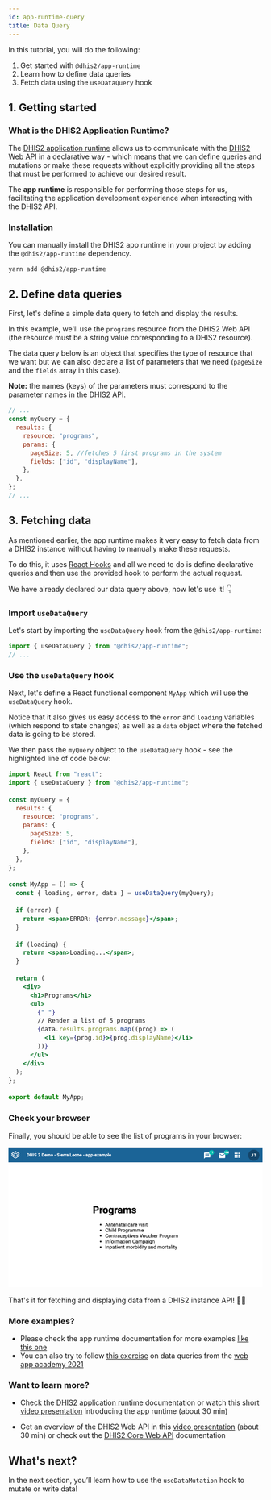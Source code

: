 ```yaml
---
id: app-runtime-query
title: Data Query
---
```


In this tutorial, you will do the following:

1. Get started with `@dhis2/app-runtime`
2. Learn how to define data queries
3. Fetch data using the `useDataQuery` hook

## 1. Getting started

### What is the DHIS2 Application Runtime?

The [DHIS2 application runtime](https://runtime.dhis2.nu/#/getting-started) allows us to communicate with the [DHIS2 Web API](https://docs.dhis2.org/en/develop/using-the-api/dhis-core-version-master/metadata.html#webapi_browsing_the_web_api) in a declarative way - which means that we can define queries and mutations or make these requests without explicitly providing all the steps that must be performed to achieve our desired result.

The **app runtime** is responsible for performing those steps for us, facilitating the application development experience when interacting with the DHIS2 API.

### Installation

You can manually install the DHIS2 app runtime in your project by adding the `@dhis2/app-runtime` dependency.

```shell
yarn add @dhis2/app-runtime
```

## 2. Define data queries

First, let's define a simple data query to fetch and display the results.

In this example, we'll use the `programs` resource from the DHIS2 Web API (the resource must be a string value corresponding to a DHIS2 resource).

The data query below is an object that specifies the type of resource that we want but we can also declare a list of parameters that we need (`pageSize` and the `fields` array in this case).

**Note:** the names (keys) of the parameters must correspond to the parameter names in the DHIS2 API.

```jsx title="src/App.js"
// ...
const myQuery = {
  results: {
    resource: "programs",
    params: {
      pageSize: 5, //fetches 5 first programs in the system
      fields: ["id", "displayName"],
    },
  },
};
// ...
```

## 3. Fetching data

As mentioned earlier, the app runtime makes it very easy to fetch data from a DHIS2 instance without having to manually make these requests.

To do this, it uses [React Hooks](https://reactjs.org/docs/hooks-intro.html) and all we need to do is define declarative queries and then use the provided hook to perform the actual request.

We have already declared our data query above, now let's use it! 👇

### Import `useDataQuery`

Let's start by importing the `useDataQuery` hook from the `@dhis2/app-runtime`:

```jsx title="src/App.js"
import { useDataQuery } from "@dhis2/app-runtime";
// ...
```

### Use the `useDataQuery` hook

Next, let's define a React functional component `MyApp` which will use the `useDataQuery` hook.

Notice that it also gives us easy access to the `error` and `loading` variables (which respond to state changes) as well as a `data` object where the fetched data is going to be stored.

We then pass the `myQuery` object to the `useDataQuery` hook - see the highlighted line of code below:

```jsx {15} title="src/App.js"
import React from "react";
import { useDataQuery } from "@dhis2/app-runtime";

const myQuery = {
  results: {
    resource: "programs",
    params: {
      pageSize: 5,
      fields: ["id", "displayName"],
    },
  },
};

const MyApp = () => {
  const { loading, error, data } = useDataQuery(myQuery);

  if (error) {
    return <span>ERROR: {error.message}</span>;
  }

  if (loading) {
    return <span>Loading...</span>;
  }

  return (
    <div>
      <h1>Programs</h1>
      <ul>
        {" "}
        // Render a list of 5 programs
        {data.results.programs.map((prog) => (
          <li key={prog.id}>{prog.displayName}</li>
        ))}
      </ul>
    </div>
  );
};

export default MyApp;
```

### Check your browser

Finally, you should be able to see the list of programs in your browser:

![](./assets/app-runtime-data-query.png)

That's it for fetching and displaying data from a DHIS2 instance API! 👏🏽

### More examples?

- Please check the app runtime documentation for more examples [like this one](https://github.com/dhis2/app-runtime/blob/master/examples/cra/src/components/IndicatorList.js)
- You can also try to follow [this exercise](https://github.com/dhis2/academy-web-app-dev-2021/tree/main/workshop-1/04-app-runtime/query) on data queries from the [web app academy 2021](/events/academy-workshops-2021)

### Want to learn more?

- Check the [DHIS2 application runtime](https://runtime.dhis2.nu/#/) documentation or watch this [short video presentation](https://youtu.be/pvIppH5plMU?list=PLo6Seh-066Rze0f3zo-mIRRueKdhw4Vnm&t=54) introducing the app runtime (about 30 min)

- Get an overview of the DHIS2 Web API in this [video presentation](https://youtu.be/F95LTzAzESQ?list=PLo6Seh-066Rze0f3zo-mIRRueKdhw4Vnm) (about 30 min) or check out the [DHIS2 Core Web API](https://docs.dhis2.org/en/develop/using-the-api/dhis-core-version-master/introduction.html) documentation

## What's next?

In the next section, you’ll learn how to use the `useDataMutation` hook to mutate or write data!
